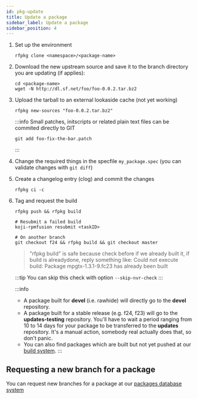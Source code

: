 ```yaml
---
id: pkg-update
title: Update a package
sidebar_label: Update a package
sidebar_position: 4
---
```



1. Set up the environment
    ```shell
    rfpkg clone <namespace>/<package-name>
    ```

1. Download the new upstream source and save it to the branch directory you are updating (if applies):
    ```shell
    cd <package-name>
    wget -N http://dl.sf.net/foo/foo-0.0.2.tar.bz2
    ```

1. Upload the tarball to an external lookaside cache (not yet working)
    ```shell
    rfpkg new-sources "foo-0.0.2.tar.bz2"
    ```

    :::info
    Small patches, initscripts or related plain text files can be commited directly to GIT
    ```shell
    git add foo-fix-the-bar.patch
    ```
    :::

1. Change the required things in the specfile `my_package.spec` (you can validate changes with `git diff`)

1. Create a changelog entry (clog) and commit the changes
    ```shell
    rfpkg ci -c
    ```

1. Tag and request the build
    ```shell
    rfpkg push && rfpkg build

    # Resubmit a failed build
    koji-rpmfusion resubmit <taskID>

    # On another branch
    git checkout f24 && rfpkg build && git checkout master
    ```
    > "rfpkg build" is safe because check before if we already built it, if build is alreadydone, reply something like: 
    Could not execute build: Package mpgtx-1.3.1-9.fc23 has already been
    built

    :::tip
    You can skip this check with option `--skip-nvr-check`
    :::

    :::info
    * A package built for **devel** (i.e. rawhide) will directly go to the **devel** repository.
    * A package built for a stable release (e.g. f24, f23) will go to the **updates-testing** repository.
    You'll have to wait a period ranging from 10 to 14 days for your package to be transferred to the **updates** repository.
    It's a manual action, somebody real actually does that, so don't panic.
    * You can also find packages which are built but not yet pushed at our [build system](http://koji.rpmfusion.org/mash/).
    :::


## Requesting a new branch for a package

You can request new branches for a package at our [packages database system](https://admin.rpmfusion.org/pkgdb)